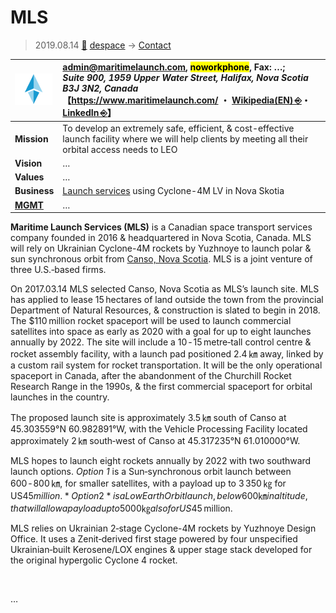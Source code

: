 # MLS
> 2019.08.14 [🚀](../index/index.md) [despace](index.md) → [Contact](contact.md)

|[![](f/con/m/mls_logo1_thumb.png)](f/con/m/mls_logo1.png)|<admin@maritimelaunch.com>, <mark>noworkphone</mark>, Fax: …;<br> *Suite 900, 1959 Upper Water Street, Halifax, Nova Scotia  B3J 3N2, Canada*<br> 【<https://www.maritimelaunch.com/> ・ [Wikipedia(EN) ⎆](https://en.wikipedia.org/wiki/Maritime_Launch_Services)・ [LinkedIn ⎆](https://www.linkedin.com/company/maritimelaunch/)】|
|:--|:--|
|**Mission**|To develop an extremely safe, efficient, & cost-effective launch facility where we will help clients by meeting all their orbital access needs to LEO|
|**Vision**|…|
|**Values**|…|
|**Business**|[Launch services](lv.md) using Cyclone-4M LV in Nova Skotia|
|**[MGMT](mgmt.md)**|…|

**Maritime Launch Services (MLS)** is a Canadian space transport services company founded in 2016 & headquartered in Nova Scotia, Canada. MLS will rely on Ukrainian Cyclone-4M rockets by Yuzhnoye to launch polar & sun synchronous orbit from [Canso, Nova Scotia](canso.md). MLS is a joint venture of three U.S.‑based firms.

On 2017.03.14 MLS selected Canso, Nova Scotia as MLS’s launch site. MLS has applied to lease 15 hectares of land outside the town from the provincial Department of Natural Resources, & construction is slated to begin in 2018. The $110 million rocket spaceport will be used to launch commercial satellites into space as early as 2020 with a goal for up to eight launches annually by 2022. The site will include a 10 ‑ 15 metre‑tall control centre & rocket assembly facility, with a launch pad positioned 2.4 ㎞ away, linked by a custom rail system for rocket transportation. It will be the only operational spaceport in Canada, after the abandonment of the Churchill Rocket Research Range in the 1990s, & the first commercial spaceport for orbital launches in the country.

The proposed launch site is approximately 3.5 ㎞ south of Canso at 45.303559°N 60.982891°W, with the Vehicle Processing Facility located approximately 2 ㎞ south‑west of Canso at 45.317235°N 61.010000°W.

MLS hopes to launch eight rockets annually by 2022 with two southward launch options. *Option 1* is a Sun‑synchronous orbit launch between 600 ‑ 800 ㎞, for smaller satellites, with a payload up to 3 350 ㎏ for US$45 million. *Option 2* is a Low Earth Orbit launch, below 600 ㎞ in altitude, that will allow a payload up to 5 000 ㎏ also for US$45 million.

MLS relies on Ukrainian 2‑stage Cyclone-4M rockets by Yuzhnoye Design Office. It uses a Zenit‑derived first stage powered by four unspecified Ukrainian‑built Kerosene/LOX engines & upper stage stack developed for the original hypergolic Cyclone 4 rocket.

<p style="page-break-after:always"> </p>

…
